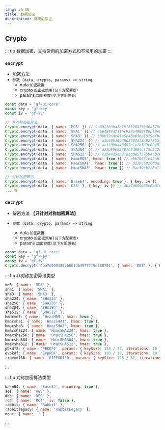 ```yaml
---
lang: zh-CN
title: 数据加密
description: 页面的描述
---
```


## Crypto
::: tip 数据加密、支持常用的加密方式和不常用的加密
:::

### `encrypt` 
- 加密方法
- `参数 (data, crypto, params) => string`
    - data `加密数据`
    - crypto `加密密策略(见下方配置表）`
    - params `加密参数(见下方配置表）`
```js
const data = 'gf-ui-core'
const key = 'gf-key'
const iv = 'gf-iv'

// 非对称加密算法
Crypto.encrypt(data, { name: 'MD5' }) // 9e8322b3ba7c75f882682fb06a5798d5
Crypto.encrypt(data, { name: 'SHA1' }) // 4664894d711bc939a4088f80b79e9532c10a4852
Crypto.encrypt(data, { name: 'SHA3' }) // 338b59adc01a5e46a63ea10f9afbc722b5f7db3742d407ce8fac78ebe4d3faf97a7707917468f3abc0639fa8d8462a5210304d8a23d477716baa19bfb3e37487
Crypto.encrypt(data, { name: 'SHA224' }) // a3b60616940d27032f8a82f2b546e8bc9786946525649ee1ee1cf55e
Crypto.encrypt(data, { name: 'SHA256' }) // aaf10bba46001e1e2e589e004078a0bbdd65753da9afbfcd5c855f6df79ac46d
Crypto.encrypt(data, { name: 'SHA384' }) // a25b86b5248fbfd084cf75d23240e971a00c42b586be8a91b337c9485ac81580bb18a74640b6a499d65baf15d1c242cd
Crypto.encrypt(data, { name: 'SHA512' }) // c3ba425db972ecde5f57594c02041c6e7b0619e62276488a2eeaf7f522b71da8749e6dc4308adb9362cea455d649fd7885f535dddab17d580b22ebdc6ee906cc
Crypto.encrypt(data, { name: 'HmacMD5', hmac: true }) // ebb76581e49a0107bbf18e1665304f72
Crypto.encrypt(data, { name: 'HmacSHA1', hmac: true }) // d21bc5810d0a7a274289bc9319236bfa9a07d97b
Crypto.encrypt(data, { name: 'HmacSHA3', hmac: true }) // 0ac39cb2c6a170fa3cf89cd1ca0b9f9a5a53e8ff46cae395d23a4f7b22db7d78757a8af891254506132e69c4355210a05f1f8943681d6501d0255c78de9b1ea4

// 对称加密算法
Crypto.encrypt(data, { name: 'Base64', encoding: true }, { key, iv })  // ...
Crypto.encrypt(data, { name: 'DES' }, { key, iv }) // 4ba7d000435c6b61db49777f9e530701
....等
```


### `decrypt` 
- 解密方法<span class="colorff0066 font-bold"> **【只针对对称加密算法】**</span>

- `参数 (data, crypto, params) => string`
    - data `加密数据`
    - crypto `加密密策略(见下方配置表）`
    - params `加密参数(见下方配置表）`
```js
const data = 'gf-ui-core'
const key = 'gf-key'
const iv = 'gf-iv'
Crypto.decrypt('4ba7d000435c6b61db49777f9e530701', { name: 'DES' }, { key, iv }) === data // true
```

::: tip 非对称加密算法类型

```js
md5: { name: 'MD5' },
sha1: { name: 'SHA1' },
sha3: { name: 'SHA3' },
sha224: { name: 'SHA224' },
sha256: { name: 'SHA256' },
sha384: { name: 'SHA384' },
sha512: { name: 'SHA512' },
hmacmd5: { name: 'HmacMD5', hmac: true },
hmacsha1: { name: 'HmacSHA1', hmac: true },
hmacsha3: { name: 'HmacSHA3', hmac: true },
hmacsha224: { name: 'HmacSHA224', hmac: true },
hmacsha256: { name: 'HmacSHA256', hmac: true },
hmacsha384: { name: 'HmacSHA384', hmac: true },
hmacsha512: { name: 'HmacSHA512', hmac: true },
pbkdf2: { name: 'PBKDF2', params: { keySize: 128 / 32, iterations: 10 } },
evpkdf: { name: 'EvpKDF', params: { keySize: 128 / 32, iterations: 10 } },
ripemd160: { name: 'RIPEMD160', params: { keySize: 128 / 32, iterations: 10 } }
```
:::

::: tip 对称加密算法类型

```js
base64: { name: 'Base64', encoding: true },
aes: { name: 'AES' },
des: { name: 'DES' },
rc4: { name: 'RC4', iv: false },
rabbit: { name: 'Rabbit' },
rabbitlegacy: { name: 'RabbitLegacy' },
none: { name: '' }
```
:::

